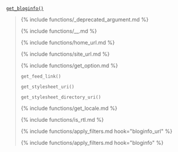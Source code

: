 <p><code><a href="https://developer.wordpress.org/reference/functions/get_bloginfo/">get_bloginfo()</a></code></p>

<blockquote>

{% include functions/_deprecated_argument.md %}

{% include functions/__.md %}

{% include functions/home_url.md %}

{% include functions/site_url.md %}

{% include functions/get_option.md %}

<p><code>get_feed_link()</code></p>

<p><code>get_stylesheet_uri()</code></p>

<p><code>get_stylesheet_directory_uri()</code></p>

{% include functions/get_locale.md %}

{% include functions/is_rtl.md %}

{% include functions/apply_filters.md hook="bloginfo_url" %}

{% include functions/apply_filters.md hook="bloginfo" %}

</blockquote>
